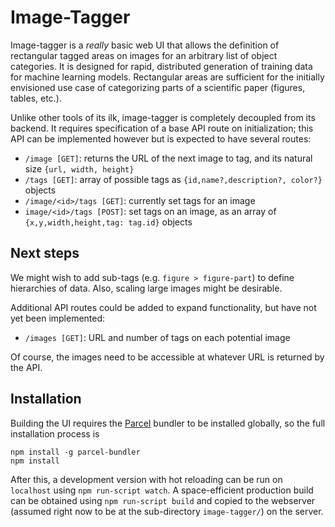 # Image-Tagger

Image-tagger is a *really* basic web UI that allows the definition of rectangular
tagged areas on images for an arbitrary list of object categories. It is designed
for rapid, distributed generation of training data for machine learning models.
Rectangular areas are sufficient for the initially envisioned use case of
categorizing parts of a scientific paper (figures, tables, etc.).

Unlike other tools of its ilk, image-tagger is completely decoupled from its backend.
It requires specification of a base API route on initialization; this API can be
implemented however but is expected to have several routes:

- `/image [GET]`: returns the URL of the next image to tag, and
  its natural size `{url, width, height}`
- `/tags [GET]`: array of possible tags as `{id,name?,description?,
  color?}` objects
- `/image/<id>/tags [GET]`: currently set tags for an image
- `image/<id>/tags [POST]`: set tags on an image, as
  an array of `{x,y,width,height,tag: tag.id}` objects

## Next steps

We might wish to add sub-tags (e.g. `figure > figure-part`) to define hierarchies
of data. Also, scaling large images might be desirable.

Additional API routes could be added to expand functionality,
but have not yet been implemented:

- `/images [GET]`: URL and number of tags on each potential image

Of course, the images need to be accessible at whatever URL is returned by
the API.

## Installation

Building the UI requires the [Parcel](https://parceljs.org/) bundler to be installed
globally, so the full installation process is

```
npm install -g parcel-bundler
npm install
```

After this, a development version with hot reloading can be run on
`localhost` using `npm run-script watch`.
A space-efficient production build can be obtained using
`npm run-script build` and copied to the webserver (assumed right now
to be at the sub-directory `image-tagger/`) on the server.

